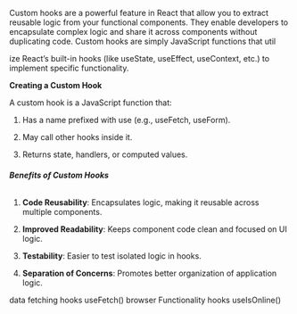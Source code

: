 Custom hooks are a powerful feature in React that allow you to extract reusable logic from your functional components. They enable developers to encapsulate complex logic and share it across components without duplicating code. Custom hooks are simply JavaScript functions that util

ize React’s built-in hooks (like useState, useEffect, useContext, etc.) to implement specific functionality.


**Creating a Custom Hook**


A custom hook is a JavaScript function that:

1. Has a name prefixed with use (e.g., useFetch, useForm).

2. May call other hooks inside it.

3. Returns state, handlers, or computed values.

###### **Benefits of Custom Hooks**

1. **Code Reusability**: Encapsulates logic, making it reusable across multiple components.

2. **Improved Readability**: Keeps component code clean and focused on UI logic.

3. **Testability**: Easier to test isolated logic in hooks.

4. **Separation of Concerns**: Promotes better organization of application logic.


data fetching hooks useFetch()
browser Functionality hooks  useIsOnline()
